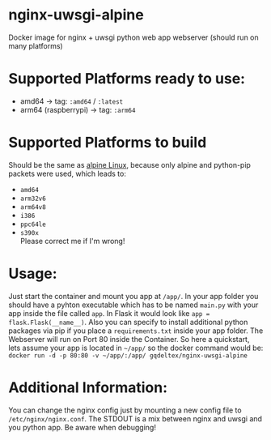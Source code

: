 # nginx-uwsgi-alpine
Docker image for nginx + uwsgi python web app webserver (should run on many platforms)

# Supported Platforms ready to use:
- amd64 -> tag: ```:amd64``` / ```:latest```
- arm64 (raspberrypi) -> tag: ```:arm64```

# Supported Platforms to build
Should be the same as [alpine Linux](https://hub.docker.com/_/alpine/), because only alpine and python-pip packets were used, which leads to:
- ```amd64```
- ```arm32v6```
- ```arm64v8```
- ```i386```
- ```ppc64le```
- ```s390x```      
Please correct me if I'm wrong!

# Usage:
Just start the container and mount you app at ```/app/```. In your app folder you should have a pyhton executable which has to be named ```main.py``` with your app inside the file called ```app```. In Flask it would look like ```app = flask.Flask(__name__)```. Also you can specify to install additional python packages via pip if you place a ```requirements.txt``` inside your app folder. The Webserver will run on Port 80 inside the Container. So here a quickstart, lets assume your app is located in ```~/app/``` so the docker command would be: ```docker run -d -p 80:80 -v ~/app/:/app/ gqdeltex/nginx-uwsgi-alpine```

# Additional Information:
You can change the nginx config just by mounting a new config file to ```/etc/nginx/nginx.conf```.
The STDOUT is a mix between nginx and uwsgi and you python app. Be aware when debugging!
